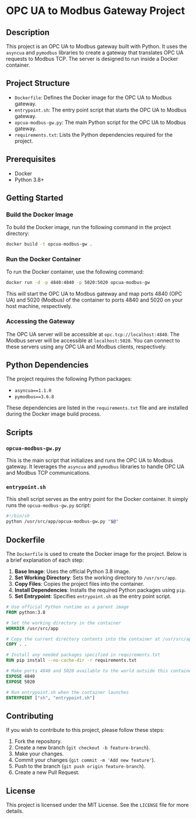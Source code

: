 

# OPC UA to Modbus Gateway Project

## Description

This project is an OPC UA to Modbus gateway built with Python. It uses the `asyncua` and `pymodbus` libraries to create a gateway that translates OPC UA requests to Modbus TCP. The server is designed to run inside a Docker container.

## Project Structure

- `Dockerfile`: Defines the Docker image for the OPC UA to Modbus gateway.
- `entrypoint.sh`: The entry point script that starts the OPC UA to Modbus gateway.
- `opcua-modbus-gw.py`: The main Python script for the OPC UA to Modbus gateway.
- `requirements.txt`: Lists the Python dependencies required for the project.

## Prerequisites

- Docker
- Python 3.8+

## Getting Started

### Build the Docker Image

To build the Docker image, run the following command in the project directory:

```sh
docker build -t opcua-modbus-gw .
```

### Run the Docker Container

To run the Docker container, use the following command:

```sh
docker run -d -p 4840:4840 -p 5020:5020 opcua-modbus-gw
```

This will start the OPC UA to Modbus gateway and map ports 4840 (OPC UA) and 5020 (Modbus) of the container to ports 4840 and 5020 on your host machine, respectively.

### Accessing the Gateway

The OPC UA server will be accessible at `opc.tcp://localhost:4840`. The Modbus server will be accessible at `localhost:5020`. You can connect to these servers using any OPC UA and Modbus clients, respectively.

## Python Dependencies

The project requires the following Python packages:

- `asyncua==1.1.0`
- `pymodbus==3.6.8`

These dependencies are listed in the `requirements.txt` file and are installed during the Docker image build process.

## Scripts

### `opcua-modbus-gw.py`

This is the main script that initializes and runs the OPC UA to Modbus gateway. It leverages the `asyncua` and `pymodbus` libraries to handle OPC UA and Modbus TCP communications.

### `entrypoint.sh`

This shell script serves as the entry point for the Docker container. It simply runs the `opcua-modbus-gw.py` script:

```sh
#!/bin/sh
python /usr/src/app/opcua-modbus-gw.py "$@"
```

## Dockerfile

The `Dockerfile` is used to create the Docker image for the project. Below is a brief explanation of each step:

1. **Base Image**: Uses the official Python 3.8 image.
2. **Set Working Directory**: Sets the working directory to `/usr/src/app`.
3. **Copy Files**: Copies the project files into the container.
4. **Install Dependencies**: Installs the required Python packages using `pip`.
5. **Set Entrypoint**: Specifies `entrypoint.sh` as the entry point script.

```Dockerfile
# Use official Python runtime as a parent image
FROM python:3.8

# Set the working directory in the container
WORKDIR /usr/src/app

# Copy the current directory contents into the container at /usr/src/app
COPY . .

# Install any needed packages specified in requirements.txt
RUN pip install --no-cache-dir -r requirements.txt

# Make ports 4840 and 5020 available to the world outside this container
EXPOSE 4840
EXPOSE 5020

# Run entrypoint.sh when the container launches
ENTRYPOINT ["sh", "entrypoint.sh"]
```

## Contributing

If you wish to contribute to this project, please follow these steps:

1. Fork the repository.
2. Create a new branch (`git checkout -b feature-branch`).
3. Make your changes.
4. Commit your changes (`git commit -m 'Add new feature'`).
5. Push to the branch (`git push origin feature-branch`).
6. Create a new Pull Request.

## License

This project is licensed under the MIT License. See the `LICENSE` file for more details.
